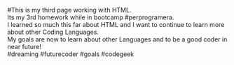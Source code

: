 #This is my third page working with HTML.<br>
Its my 3rd homework while in bootcamp #perprogramera.<br>
I learned so much this far about HTML and I want to continue to learn more about other Coding Languages.<br>
My goals are now to learn about other Languages and to be a good coder in near future!<br>
#dreaming #futurecoder #goals #codegeek